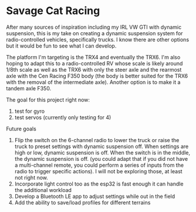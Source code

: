 # Savage Cat Racing

After many sources of inspiration including my IRL VW GTI with dynamic suspension, this is my take on creating a dynamic suspension system for radio-controlled vehicles, specifically  trucks. I know there are other options but it would be fun to see what I can develop.

The platform I'm targeting is the TRX4 and eventually the TRX6. I'm also hoping to adapt this to a radio-controlled RV whose scale is likely around 1/8th scale as well as the TRX6 with only the steer axle and the rearmost axle with the Cen Racing F350 body (the body is better suited for the TRX6 with the removal of the intermediate axle). Another option is to make it a tandem axle F350. 

The goal for this project right now:
1. test for gyro
2. test servos (currently only testing for 4)

Future goals
1. Flip the switch on the 6-channel radio to lower the truck or raise the truck to preset settings with dynamic suspension off. When settings are high or low, dynamic suspension is off. When the switch is in the middle, the dynamic suspension is off. (you could adapt that if you did not have a multi-channel remote, you could perform a series of inputs from the radio to trigger specific actions). I will not be exploring those, at least not right now.
2. Incorporate light control too as the esp32 is fast enough it can handle the additional workload
3. Develop a Bluetooth LE app to adjust settings while out in the field
4. Add the ability to save/load profiles for different terrains
